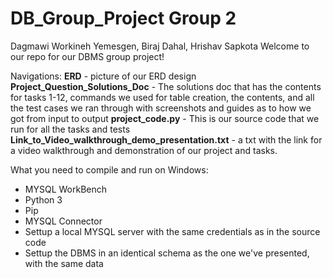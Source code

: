 # DB_Group_Project Group 2
Dagmawi Workineh Yemesgen, Biraj Dahal, Hrishav Sapkota
Welcome to our repo for our DBMS group project!

Navigations:
**ERD** - picture of our ERD design
**Project_Question_Solutions_Doc** - The solutions doc that has the contents for tasks 1-12, commands we used for table creation, the contents, and all the test cases we ran through with screenshots and guides as to how we got from input to output
**project_code.py** - This is our source code that we run for all the tasks and tests
**Link_to_Video_walkthrough_demo_presentation.txt** - a txt with the link for a video walkthrough and demonstration of our project and tasks.

What you need to compile and run on Windows:
- MYSQL WorkBench
- Python 3
- Pip
- MYSQL Connector
- Settup a local MYSQL server with the same credentials as in the source code
- Settup the DBMS in an identical schema as the one we've presented, with the same data
